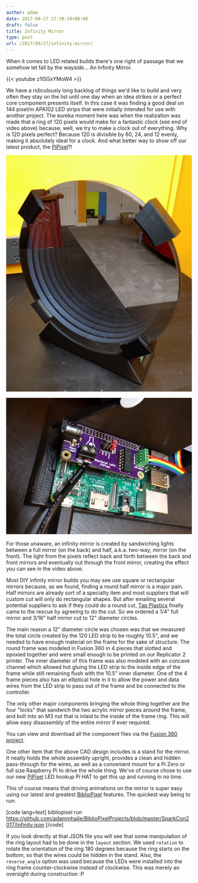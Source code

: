 ```yaml
---
author: adam
date: 2017-09-27 17:39:39+00:00
draft: false
title: Infinity Mirror
type: post
url: /2017/09/27/infinity-mirror/
---
```


When it comes to LED related builds there's one right of passage that we somehow let fall by the wayside... An Infinity Mirror.

{{< youtube z1lSGxYMoW4 >}}

We have a ridiculously long backlog of things we'd like to build and very often they stay on the list until one day when an idea strikes or a perfect core component presents itself. In this case it was finding a good deal on 144 pixel/m APA102 LED strips that were initially intended for use with another project. The eureka moment here was when the realization was made that a ring of 120 pixels would make for a fantastic clock (see end of video above) because, well, we try to make a clock out of everything. Why is 120 pixels perfect? Because 120 is divisible by 60, 24, and 12 evenly, making it absolutely ideal for a clock. And what better way to show off our latest product, the [PiPixel](/PiPixel)?!

![](/wp-content/uploads/2017/09/Mirror.jpg)


![](/wp-content/uploads/2017/09/PiPixel-1.jpg)


<!-- more -->

For those unaware, an infinity mirror is created by sandwiching lights between a full mirror (on the back) and half, a.k.a. two-way, mirror (on the front). The light from the pixels reflect back and forth between the back and front mirrors and eventually out through the front mirror, creating the effect you can see in the video above.

Most DIY infinity mirror builds you may see use square or rectangular mirrors because, as we found, finding a round half mirror is a major pain. Half mirrors are already sort of a specialty item and most suppliers that will custom cut will only do rectangular shapes. But after emailing several potential suppliers to ask if they could do a round cut, [Tap Plastics](https://www.tapplastics.com/) finally came to the rescue by agreeing to do the cut. So we ordered a 1/4" full mirror and 3/16" half mirror cut to 12" diameter circles.

The main reason a 12" diameter circle was chosen was that we measured the total circle created by the 120 LED strip to be roughly 10.5", and we needed to have enough material on the frame for the sake of structure. The round frame was modeled in Fusion 360 in 4 pieces that slotted and epoxied together and were small enough to be printed on our Replicator 2 printer. The inner diameter of this frame was also modeled with an concave channel which allowed hot gluing the LED strip to the inside edge of the frame while still remaining flush with the 10.5" inner diameter. One of the 4 frame pieces also has an elliptical hole in it to allow the power and data wires from the LED strip to pass out of the frame and be connected to the controller.

The only other major components bringing the whole thing together are the four "locks" that sandwich the two acrylic mirror pieces around the frame, and bolt into an M3 nut that is inlaid to the inside of the frame ring. This will allow easy disassembly of the entire mirror if ever required.

You can view and download all the component files via the [Fusion 360 project](http://a360.co/2ytYnjY).

One other item that the above CAD design includes is a stand for the mirror. It neatly holds the whole assembly upright, provides a clean and hidden pass-through for the wires, as well as a convenient mount for a Pi Zero or full size Raspberry Pi to drive the whole thing. We've of course chose to use our new [PiPixel](/PiPixel) LED hookup Pi HAT to get this up and running in no time.

This of course means that driving animations on the mirror is super easy using our latest and greatest [BiblioPixel](/BiblioPixel) features. The quickest way being to run:

[code lang=text]
bibliopixel run https://github.com/adammhaile/BiblioPixelProjects/blob/master/SparkCon2017/Infinity.json
[/code]

If you look directly at that JSON file you will see that some manipulation of the ring layout had to be done in the `layout` section. We used `rotation` to rotate the orientation of the ring 180 degrees because the ring starts on the bottom, so that the wires could be hidden in the stand. Also, the `reverse_angle` option was used because the LEDs were installed into the ring frame counter-clockwise instead of clockwise. This was merely an oversight during construction :P

